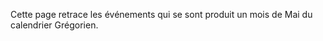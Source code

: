 <!-- TITLE: Mai -->
<!-- SUBTITLE: Événements s'étant produits en Mai -->

Cette page retrace les événements qui se sont produit un mois de Mai du calendrier Grégorien.